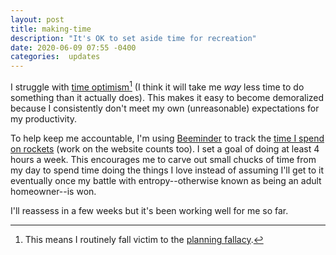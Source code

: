 ```yaml
---
layout: post
title: making-time
description: "It's OK to set aside time for recreation"
date: 2020-06-09 07:55 -0400
categories:  updates
---
```


I struggle with [time optimism][1][^1] (I think it will take me _way_ less time to do something than it actually does).
This makes it easy to become demoralized because I consistently don't meet my own (unreasonable) expectations for my productivity.

To help keep me accountable, I'm using [Beeminder][3] to track the [time I spend on rockets][4] (work on the website counts too).
I set a goal of doing at least 4 hours a week.
This encourages me to carve out small chucks of time from my day to spend time doing the things I love instead of assuming I'll get to it eventually once my battle with entropy--otherwise known as being an adult homeowner--is won.

I'll reassess in a few weeks but it's been working well for me so far.

[^1]: This means I routinely fall victim to the [planning fallacy][4].

[1]: https://www.frugalwoods.com/2016/03/16/the-tyranny-of-time-optimism/
[2]: https://www.beeminder.com
[3]: https://www.beeminder.com/danhorst/rockets
[4]: https://en.wikipedia.org/wiki/Planning_fallacy
